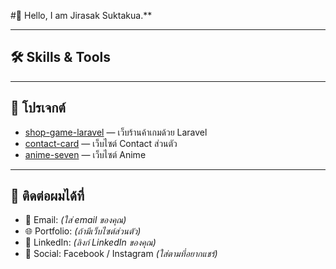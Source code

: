 #👋 Hello, I am Jirasak Suktakua.**

---

## 🛠️ Skills & Tools


---

## 📂 โปรเจกต์
- [shop-game-laravel](https://github.com/COTKZA/shop-game-laravel) — เว็บร้านค้าเกมด้วย Laravel
- [contact-card](https://github.com/COTKZA/anime-seven.git) — เว็บไซต์ Contact ส่วนตัว
- [anime-seven](https://github.com/COTKZA/web-portfolio) — เว็บไซต์ Anime 

---

## 🔗 ติดต่อผมได้ที่
- 📧 Email: *(ใส่ email ของคุณ)*  
- 🌐 Portfolio: *(ถ้ามีเว็บไซต์ส่วนตัว)*  
- 💼 LinkedIn: *(ลิงก์ LinkedIn ของคุณ)*  
- 📱 Social: Facebook / Instagram *(ใส่ตามที่อยากแชร์)*  
